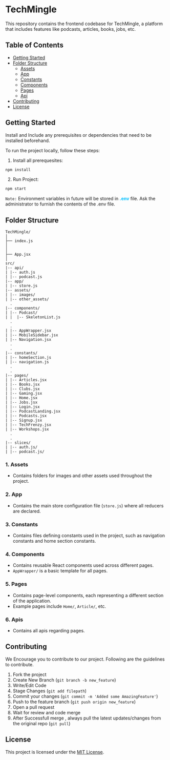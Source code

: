 # TechMingle 

This repository contains the frontend codebase for TechMingle, a platform that includes features like podcasts, articles, books, jobs, etc.

## Table of Contents

- [Getting Started](#getting-started)
- [Folder Structure](#folder-structure)
  - [Assets](#1-assets)
  - [App](#2-app)
  - [Constants](#3-constants)
  - [Components](#4-components)
  - [Pages](#5-pages)
  - [Api](#5-apis)
- [Contributing](#contributing)
- [License](#license)

## Getting Started

Install and Include any prerequisites or dependencies that need to be installed beforehand.

To run the project locally, follow these steps:

1. Install all prerequesites:

```bash
npm install
```
2. Run Project:

```bash
npm start
```

``Note:`` Environment variables in future will be stored in <span style="font-weight:bold;color:deepskyblue;">.env</span> file. Ask the administrator to furnish the contents of the .env file.

## Folder Structure

```
TechMingle/
│
├── index.js
│
│
├── App.jsx
│
src/
|-- api/
| |-- auth.js
| |-- podcast.js
|-- app/
| |-- store.js
|-- assets/
| |-- images/
| |-- other_assets/
  .
|-- components/
| |-- Podcast/
| |  |-- SkeletonList.js
  .
  .
| |-- AppWrapper.jsx
| |-- MobileSidebar.jsx
| |-- Navigation.jsx
  .
  .
|-- constants/
| |-- homeSection.js
| |-- navigation.js
  .
  .
|-- pages/
| |-- Articles.jsx
| |-- Books.jsx
| |-- Clubs.jsx
| |-- Gaming.jsx
| |-- Home.jsx
| |-- Jobs.jsx
| |-- Login.jsx
| |-- PodcastLanding.jsx
| |-- Podcasts.jsx
| |-- Signup.jsx
| |-- TechFrenzy.jsx
| |-- Workshops.jsx
  .
  .
|-- slices/
| |-- auth.js/
| |-- podcast.js/
```

### 1. Assets
   - Contains folders for images and other assets used throughout the project.

### 2. App
   - Contains the main store configuration file (`store.js`) where all reducers are declared.

### 3. Constants
   - Contains files defining constants used in the project, such as navigation constants and home section constants.

### 4. Components
   - Contains reusable React components used across different pages.
   - `AppWrapper/` is a basic template for all pages.

### 5. Pages
   - Contains page-level components, each representing a different section of the application.
   - Example pages include `Home/`, `Article/`, etc.

### 6. Apis
   - Contains all apis regarding pages.


## Contributing

We Encourage you to contribute to our project. Following are the guidelines to contribute.

1. Fork the project
2. Create New Branch (`git branch -b new_feature`)
3. Write/Edit Code
4. Stage Changes (`git add filepath`)
5. Commit your changes (`git commit -m 'Added some AmazingFeature'`)
6. Push to the feature branch (`git push origin new_feature`)
7. Open a pull request
8. Wait for review and code merge
9. After Successfull merge , always pull the latest updates/changes from the original repo (`git pull`)

## License

This project is licensed under the [MIT License](#).
